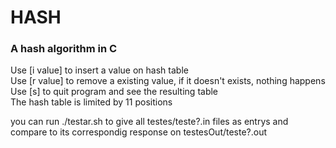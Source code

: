 <h1>HASH</h1>
<h3>A hash algorithm in C</h3>
<p>
Use [i value] to insert a value on hash table</br>
Use [r value] to remove a existing value, if it doesn't exists, nothing happens</br>
Use [s] to quit program and see the resulting table</br>
The hash table is limited by 11 positions</b3>
</p>
<p>
you can run ./testar.sh to give all testes/teste?.in files as entrys and compare to its correspondig response on testesOut/teste?.out 
</p>